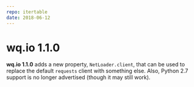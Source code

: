 ```yaml
---
repo: itertable
date: 2018-06-12
---
```


# wq.io 1.1.0

**wq.io 1.1.0** adds a new property, `NetLoader.client`, that can be used to replace the default `requests` client with something else.  Also, Python 2.7 support is no longer advertised (though it may still work).